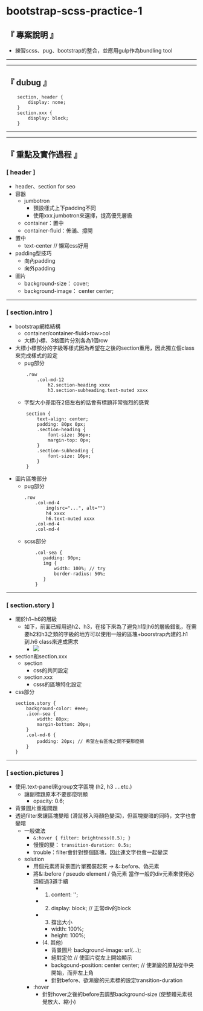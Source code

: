 # bootstrap-scss-practice-1

## 『 專案說明 』
- 練習scss、pug、bootstrap的整合，並應用gulp作為bundling tool

<hr>
<hr>

## 『 dubug 』
```css=
    section, header {
        display: none;
    }
    section.xxx {
        display: block;
    }
```

<hr>
<hr>

## 『 重點及實作過程 』
### [ header ]
- header、section for seo
- 容器
    - jumbotron
        - 預設樣式上下padding不同
        - 使用xxx.jumbotron來選擇，提高優先層級
    - container：置中
    - container-fluid：佈滿、撐開
- 置中
    - text-center // 懶寫css好用
- padding型技巧
    - 向內padding
    - 向外padding
- 圖片
    - background-size： cover;
    - background-image： center center;

<hr>

### [ section.intro ] 
- bootstrap網格結構
    - container/container-fluid>row>col
    - 大標小標、3格圖片分別各為1個row
- 大標小標部分的字級等樣式因為希望在之後的section重用，因此獨立個class來完成樣式的設定
    - pug部分
    ```pug=
        .row
            .col-md-12
                h2.section-heading xxxx
                h3.section-subheading.text-muted xxxx
    ```
    - 字型大小差距在2倍左右的話會有標題非常強烈的感覺
    ```css=
        section {
            text-align: center;
            padding: 80px 0px;
            .section-heading {
                font-size: 36px;
                margin-top: 0px;
            }
            .section-subheading {
                font-size: 16px;
            }
        }
    ```
- 圖片區塊部分
    - pug部分
        ```pug=
        .row
            .col-md-4
                img(src="...", alt="")
                h4 xxxx
                h6.text-muted xxxx
            .col-md-4
            .col-md-4
        ```
    - scss部分
        ```css=
            .col-sea {
               padding: 90px;
               img {
                   width: 100%; // try
                   border-radius: 50%;
               }
            }
        ```

<hr>

### [ section.story ]
- 關於h1~h6的層級
    - 如下，前面已經用過h2、h3，在接下來為了避免h1到h6的層級錯亂，在需要h2和h3之類的字級的地方可以使用一般的區塊+boorstrap內建的.h1到.h6 class來達成需求
        - ![](https://i.imgur.com/6YdkaQq.png)
- section和section.xxx
    - section
        - css的共同設定
    - section.xxx
        - csss的區塊特化設定
- css部分
    ```css=
    section.story {
        background-color: #eee;
        .icon-sea {
            width: 80px;
            margin-bottom: 20px;
        }
        .col-md-6 {
            padding: 20px; // 希望左右區塊之間不要那麼擠
        }
    }
    ```

<hr>

### [ section.pictures ]
- 使用.text-panel來group文字區塊 (h2, h3 ....etc.)
    - 讓副標題原本不要那麼明顯
        - opacity: 0.6;
- 背景圖片重複問題
- 透過filter來讓區塊變暗 (滑鼠移入時顏色變深)，但區塊變暗的同時，文字也會變暗
    - 一般做法
        - `&:hover { filter: brightness(0.5); }`
        - 慢慢的變： `transition-duration: 0.5s;`
        - trouble：filter會針對整個區塊，因此連文字也會一起變深
    - solution
        - 用個元素將背景圖片單獨裝起來 -> &::before、偽元素
        - 將&::before / pseudo element / 偽元素 當作一般的div元素來使用必須經過3道手續
            - 1. content: '';
            - 2. display: block; // 正常div的block
            - 3. 撐出大小
                - width: 100%;
                - height: 100%;
            - (4. 其他)
                - 背景圖片 background-image: url(...);
                - 絕對定位 // 使圖片從左上開始顯示
                - backgound-position: center center; // 使漸變的原點從中央開始，而非左上角
                - 針對before、欲漸變的元素標的設定transition-duration
        - :hover
            - 針對hover之後的before去調整background-size (使整體元素視覺放大、縮小)